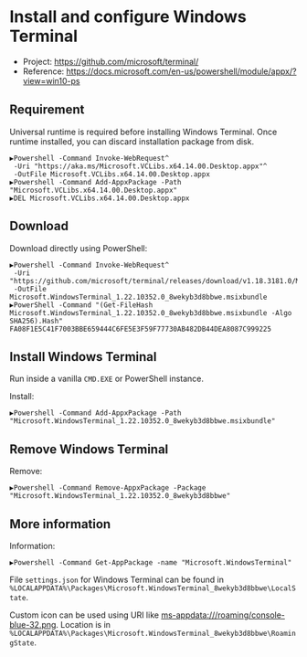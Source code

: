 # Install and configure Windows Terminal

- Project: <https://github.com/microsoft/terminal/>
- Reference: <https://docs.microsoft.com/en-us/powershell/module/appx/?view=win10-ps>

## Requirement

Universal runtime is required before installing Windows Terminal.
Once runtime installed, you can discard installation package from disk.

```dosbatch
▶Powershell -Command Invoke-WebRequest^
 -Uri "https://aka.ms/Microsoft.VCLibs.x64.14.00.Desktop.appx"^
 -OutFile Microsoft.VCLibs.x64.14.00.Desktop.appx
▶Powershell -Command Add-AppxPackage -Path "Microsoft.VCLibs.x64.14.00.Desktop.appx"
▶DEL Microsoft.VCLibs.x64.14.00.Desktop.appx
```

## Download

Download directly using PowerShell:

```dosbatch
▶Powershell -Command Invoke-WebRequest^
 -Uri "https://github.com/microsoft/terminal/releases/download/v1.18.3181.0/Microsoft.WindowsTerminal_1.22.10352.0_8wekyb3d8bbwe.msixbundle"^
 -OutFile Microsoft.WindowsTerminal_1.22.10352.0_8wekyb3d8bbwe.msixbundle
▶PowerShell -Command "(Get-FileHash Microsoft.WindowsTerminal_1.22.10352.0_8wekyb3d8bbwe.msixbundle -Algo SHA256).Hash"
FA08F1E5C41F7003BBE659444C6FE5E3F59F77730AB482DB44DEA8087C999225
```

## Install Windows Terminal

Run inside a vanilla `CMD.EXE` or PowerShell instance.

Install:

```dosbatch
▶Powershell -Command Add-AppxPackage -Path "Microsoft.WindowsTerminal_1.22.10352.0_8wekyb3d8bbwe.msixbundle"
```

## Remove Windows Terminal

Remove:

```dosbatch
▶Powershell -Command Remove-AppxPackage -Package "Microsoft.WindowsTerminal_1.22.10352.0_8wekyb3d8bbwe"
```

## More information

Information:

```dosbatch
▶Powershell -Command Get-AppPackage -name "Microsoft.WindowsTerminal"
```

File `settings.json` for Windows Terminal can be found in
`%LOCALAPPDATA%\Packages\Microsoft.WindowsTerminal_8wekyb3d8bbwe\LocalState`.

Custom icon can be used using URI like <ms-appdata:///roaming/console-blue-32.png>.
Location is in
`%LOCALAPPDATA%\Packages\Microsoft.WindowsTerminal_8wekyb3d8bbwe\RoamingState`.
